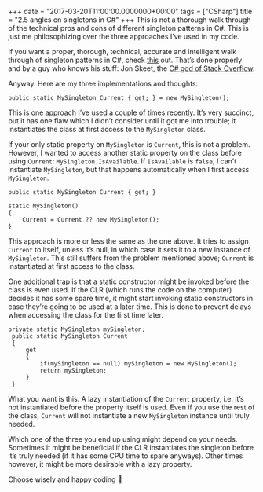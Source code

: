 +++
date = "2017-03-20T11:00:00.0000000+00:00"
tags = ["CSharp"]
title = "2.5 angles on singletons in C#"
+++
This is not a thorough walk through of the technical pros and cons of different singleton patterns in C#. This is just me philosophizing over the three approaches I’ve used in my code.

If you want a proper, thorough, technical, accurate and intelligent walk through of singleton patterns in C#, check [this](http://csharpindepth.com/Articles/General/Singleton.aspx) out. That’s done properly and by a guy who knows his stuff: Jon Skeet, the [C# god of Stack Overflow](http://stackoverflow.com/users/22656/jon-skeet).

Anyway. Here are my three implementations and thoughts:

```
public static MySingleton Current { get; } = new MySingleton();
```

This is one approach I’ve used a couple of times recently. It’s very succinct, but it has one flaw which I didn’t consider until it got me into trouble; it instantiates the class at first access to the `MySingleton` class.

If your only static property on `MySingleton` is `Current`, this is not a problem. However, I wanted to access another static property on the class before using `Current`: `MySingleton.IsAvailable`. If `IsAvailable` is `false`, I can’t instantiate `MySingleton`, but that happens automatically when I first access `MySingleton`.

```
public static MySingleton Current { get; }

static MySingleton()
{
    Current = Current ?? new MySingleton();
}
```

This approach is more or less the same as the one above. It tries to assign `Current` to itself, unless it’s null, in which case it sets it to a new instance of `MySingleton`. This still suffers from the problem mentioned above; `Current` is instantiated at first access to the class.

One additional trap is that a static constructor might be invoked before the class is even used. If the CLR (which runs the code on the computer) decides it has some spare time, it might start invoking static constructors in case they’re going to be used at a later time. This is done to prevent delays when accessing the class for the first time later.

```
private static MySingleton mySingleton;
 public static MySingleton Current
 {
     get
     {
         if(mySingleton == null) mySingleton = new MySingleton();
         return mySingleton;
     }
 }
```

What you want is this. A lazy instantiation of the `Current` property, i.e. it’s not instantiated before the property itself is used. Even if you use the rest of the class, `Current` will not instantiate a new `MySingleton` instance until truly needed.

Which one of the three you end up using might depend on your needs. Sometimes it might be beneficial if the CLR instantiates the singleton before it’s truly needed (if it has some CPU time to spare anyways). Other times however, it might be more desirable with a lazy property.

Choose wisely and happy coding 🙂